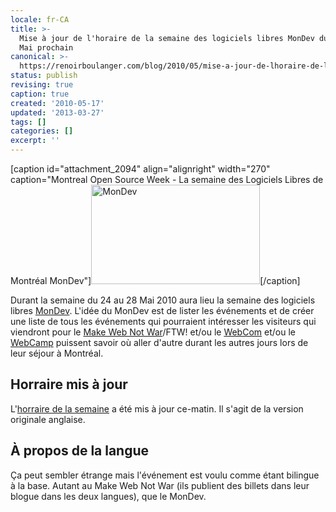 ```yaml
---
locale: fr-CA
title: >-
  Mise à jour de l'horaire de la semaine des logiciels libres MonDev du 24-28
  Mai prochain
canonical: >-
  https://renoirboulanger.com/blog/2010/05/mise-a-jour-de-lhoraire-de-la-semaine-des-logiciels-libres-mondev-du-24-28-mai-prochain/
status: publish
revising: true
caption: true
created: '2010-05-17'
updated: '2013-03-27'
tags: []
categories: []
excerpt: ''
---
```


[caption id="attachment_2094" align="alignright" width="270" caption="Montreal Open Source Week - La semaine des Logiciels Libres de Montréal MonDev"]<img class="size-full wp-image-2094 " title="MonDev" src="http://renoirboulanger.com/wp-content/uploads/2010/03/mondev_logo.png" alt="MonDev" width="270" height="159" />[/caption]

Durant la semaine du 24 au 28 Mai 2010 aura lieu la semaine des logiciels libres <a href="http://mondev.org">MonDev</a>. L'idée du MonDev est de lister les événements et de créer une liste de tous les événements qui pourraient intéresser les visiteurs qui viendront pour le <a href="http://webnotwar.ca/">Make Web Not War</a>/FTW! et/ou le <a href="http://webcom-montreal.com/">WebCom</a> et/ou le <a href="http://webcampmontreal.org/">WebCamp</a> puissent savoir où aller d'autre durant les autres jours lors de leur séjour à Montréal.

<h2>Horraire mis à jour</h2>
L'<a href="http://mondev.org/general/schedule/">horraire de la semaine</a> a été mis à jour ce-matin. Il s'agit de la version originale anglaise.

<h2>À propos de la langue</h2>
Ça peut sembler étrange mais l'événement est voulu comme étant bilingue à la base. Autant au Make Web Not War (ils publient des billets dans leur blogue dans les deux langues), que le MonDev.